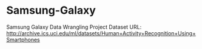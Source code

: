# Samsung-Galaxy
Samsung Galaxy Data Wrangling Project
Dataset URL: http://archive.ics.uci.edu/ml/datasets/Human+Activity+Recognition+Using+Smartphones
